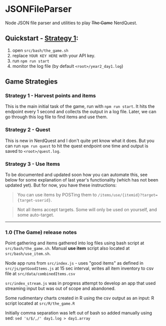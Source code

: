# JSONFileParser

Node JSON file parser and utilities to play ~~The Game~~ NerdQuest.

## Quickstart - [Strategy 1](#strategy-1):

1. open `src/bash/the_game.sh`
2. replace `YOUR KEY HERE` with your API key.
3. run `npm run start`
4. monitor the log file (by default `<root>/year2_day1.log`)

## Game Strategies

### <a name="strategy-1"></a>Strategy 1 - Harvest points and items

This is the main initial task of the game, run with `npm run start`. It hits the endpoint every 1 second and collects the output in a log file. Later, we can go through this log file to find items and use them.

### <a name="strategy-2"></a>Strategy 2 - Quest

This is new in NerdQuest and I don't quite yet know what it does. But you can run `npm run quest` to hit the quest endpoint one time and output is saved to `<root>/quest.log`.

### <a name="strategy-3"></a>Strategy 3 - Use Items

To be documented and updated soon how you can automate this, see below for some explanation of last year's functionality (which has not been updated yet). But for now, you have these instructions: 
>You can use items by POSTing them to `/items/use/{itemid}?target={target-userid}`. 

>Not all items accept targets. Some will only be used on yourself, and some auto-target.

----

### 1.0 (The Game) release notes

Point gathering and items gathered into log files using bash script at `src/bash/the_game.sh`. Manual **use item** script also located at `src/bash/use_item.sh`.

Node app runs from `src/index.js` - uses "good items" as defined in `src/js/getGoodItems.js` at 15 sec interval, writes all item inventory to csv file at `src/data/combinedItems.csv`

`src/index_stream.js` was in progress attempt to develop an app that used streaming input but was out of scope and abandoned.

Some rudimentary charts created in R using the csv output as an input: R script located at `src/R/the_game.R`

Initially comma separation was left out of bash so added manually using sed: `sed 's/$/,/' day1.log > day1.array`

